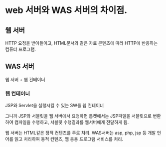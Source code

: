 # web 서버와 WAS 서버의 차이점.

## 웹 서버
HTTP 요청을 받아들이고, HTML문서와 같은 자료 콘텐츠에 따라 HTTP에 반응하는 컴퓨터 프로그램.

## WAS 서버
웹 서버 + 웹 컨테이너

### 웹 컨테이너
JSP와 Servlet을 실행시킬 수 있는 SW를 웹 컨테이너


그니까 JSP와 서블릿을 웹 서버에서 요청하면 톰캣에서는 JSP파일을 서블릿으로 변환하여 컴파일을 수행하고, 서블릿 수행결과를 웹서버에게 전달하게 됨.

웹 서버는 HTML같은 정적 컨텐츠를 주로 처리. WAS서버는 asp, php, jsp 등 개발 언어를 읽고 처리하여 동적 컨텐츠, 웹 응용 프로그램 서비스를 처리.
